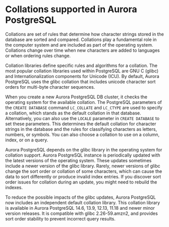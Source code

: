 # Collations supported in Aurora PostgreSQL<a name="PostgreSQL-Collations"></a>

Collations are set of rules that determine how character strings stored in the database are sorted and compared\. Collations play a fundamental role in the computer system and are included as part of the operating system\. Collations change over time when new characters are added to languages or when ordering rules change\.

Collation libraries define specific rules and algorithms for a collation\. The most popular collation libraries used within PostgreSQL are GNU C \(glibc\) and Internationalization components for Unicode \(ICU\)\. By default, Aurora PostgreSQL uses the glibc collation that includes unicode character sort orders for multi\-byte character sequences\.

When you create a new Aurora PostgreSQL DB cluster, it checks the operating system for the available collation\. The PostgreSQL parameters of the `CREATE DATABASE` command `LC_COLLATE` and `LC_CTYPE` are used to specify a collation, which stands as the default collation in that database\. Alternatively, you can also use the `LOCALE` parameter in `CREATE DATABASE` to set these parameters\. This determines the default collation for character strings in the database and the rules for classifying characters as letters, numbers, or symbols\. You can also choose a collation to use on a column, index, or on a query\.

Aurora PostgreSQL depends on the glibc library in the operating system for collation support\. Aurora PostgreSQL instance is periodically updated with the latest versions of the operating system\. These updates sometimes include a newer version of the glibc library\. Rarely, newer versions of glibc change the sort order or collation of some characters, which can cause the data to sort differently or produce invalid index entries\. If you discover sort order issues for collation during an update, you might need to rebuild the indexes\.

To reduce the possible impacts of the glibc updates, Aurora PostgreSQL now includes an independent default collation library\. This collation library is available in Aurora PostgreSQL 14\.6, 13\.9, 12\.13, 11\.18 and newer minor version releases\. It is compatible with glibc 2\.26\-59\.amzn2, and provides sort order stability to prevent incorrect query results\.
